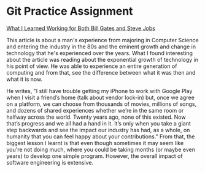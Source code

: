 # Git Practice Assignment

[What I Learned Working for Both Bill Gates and Steve Jobs](https://medium.com/@benbob/what-i-learned-from-working-for-both-bill-gates-and-steve-jobs-f0c04e1e5160)

This article is about a man's experience from majoring in Computer Science and entering the industry in the 80s and the eminent growth and change in technology that he's experienced over the years. What I found interesting about the article was reading about the exponential growth of technology in his point of view. He was able to experience an entire generation of computing and from that, see the difference between what it was then and what it is now. 

He writes, "I still have trouble getting my iPhone to work with Google Play when I visit a friend’s home (talk about vendor lock-in) but, once we agree on a platform, we can choose from thousands of movies, millions of songs, and dozens of shared experiences whether we’re in the same room or halfway across the world. Twenty years ago, none of this existed. Now that’s progress and we all had a hand in it. It’s only when you take a giant step backwards and see the impact our industry has had, as a whole, on humanity that you can feel happy about your contributions." From that, the biggest lesson I learnt is that even though sometimes it may seem like you're not doing much, where you could be taking months (or maybe even years) to develop one simple program. However, the overall impact of software engineering is extensive. 
